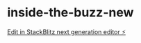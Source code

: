 # inside-the-buzz-new

[Edit in StackBlitz next generation editor ⚡️](https://stackblitz.com/~/github.com/drag000nfly/inside-the-buzz-new)